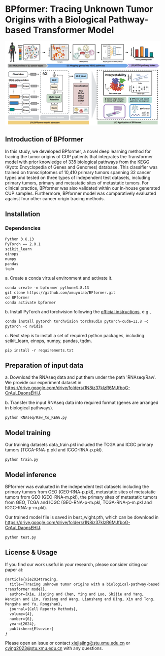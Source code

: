 # BPformer: Tracing Unknown Tumor Origins with a Biological Pathway-based Transformer Model

  ![image](https://github.com/xmuyulab/BPformer/blob/main/img/BPformer.png)

## Introduction of BPformer

In this study, we developed BPformer, a novel deep learning method for tracing the tumor origins of CUP patients that integrates the Transformer model with prior knowledge of 335 biological pathways from the KEGG (Kyoto Encyclopedia of Genes and Genomes) database. This classifier was trained on transcriptomes of 10,410 primary tumors spanning 32 cancer types and tested on three types of independent test datasets, including primary tumors, primary and metastatic sites of metastatic tumors. For clinical practice, BPformer was also validated within our in-house generated CUP samples. Furthermore, BPformer model was comparatively evaluated against four other cancer origin tracing methods.

## Installation
### Dependencies
```
Python 3.8.13
PyTorch == 2.0.1
scikit_learn
einops
numpy
pandas
tqdm
```

a. Create a conda virtual environment and activate it.

```shell
conda create -n bpformer python=3.8.13
git clone https://github.com/xmuyulab/BPformer.git
cd BPformer
conda activate bpformer
```

b. Install PyTorch and torchvision following the [official instructions](https://pytorch.org/), e.g.,

```shell
conda install pytorch torchvision torchaudio pytorch-cuda=11.8 -c pytorch -c nvidia
```

c. Next step is to install a set of required python packages, including scikit_learn, einops, numpy, pandas, tqdm.

```shell
pip install -r requirements.txt
```

## Preparation of input data
a. Download the RNAseq data and put them under the path 'RNAseq/Raw'. We provide our experiment dataset in https://drive.google.com/drive/folders/1N8iz37klzR6MJfboG-CrAuLDaonsEHIJ.

b. Transfer the input RNAseq data into required format (genes are arranged in biological pathways).

```shell
python RNAseq/Raw_to_KEGG.py
```

## Model training

Our training datasets data_train.pkl included the TCGA and ICGC primary tumors (TCGA-RNA-p.pkl and ICGC-RNA-p.pkl).

```shell
python train.py
```

## Model inference

BPformer was evaluated in the independent test datasets including the primary tumors from GEO (GEO-RNA-p.pkl), metastatic sites of metastatic tumors from GEO (GEO-RNA-m.pkl), the primary sites of metastatic tumors from GEO, TCGA and ICGC (GEO-RNA-p-m.pkl, TCGA-RNA-p-m.pkl and ICGC-RNA-p-m.pkl).

Our trained model file is saved in best_wight.pth, which can be download in https://drive.google.com/drive/folders/1N8iz37klzR6MJfboG-CrAuLDaonsEHIJ.

```shell
python test.py
```

## License & Usage

If you find our work useful in your research, please consider citing our paper at:

```
@article{xie2024tracing,
  title={Tracing unknown tumor origins with a biological-pathway-based transformer model},
  author={Xie, Jiajing and Chen, Ying and Luo, Shijie and Yang, Wenxian and Lin, Yuxiang and Wang, Liansheng and Ding, Xin and Tong, Mengsha and Yu, Rongshan},
  journal={Cell Reports Methods},
  volume={4},
  number={6},
  year={2024},
  publisher={Elsevier}
}
```



Please open an issue or contact xiejiajing@stu.xmu.edu.cn or cying2023@stu.xmu.edu.cn with any questions.
